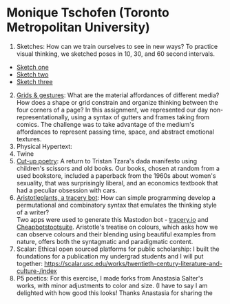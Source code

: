 # Monique Tschofen (Toronto Metropolitan University)

1. Sketches: How can we train ourselves to see in new ways? 
To practice visual thinking, we sketched poses in 10, 30, and 60 second intervals. 
- [Sketch one](https://drmoniquet.github.io/critical-making-dhsi23/sketch1.jpeg) 
- [Sketch two](https://github.com/drmoniquet/critical-making-dhsi23/blob/main/sketch2.jpeg) 
- [Sketch three](https://github.com/drmoniquet/critical-making-dhsi23/blob/main/sketch3.jpg)
2. [Grids & gestures](https://drmoniquet.github.io/critical-making-dhsi23/gridsandgestures.jpg): What are the material affordances of different media? How does a shape or grid constrain and organize thinking between the four corners of a page? 
In this assignment, we represented our day non-representationally, using a syntax of gutters and frames taking from comics. The challenge was to take advantage of the medium's affordances to represent passing time, space, and abstract emotional textures. 
3. Physical Hypertext: 
4. Twine
5. [Cut-up poetry](https://drmoniquet.github.io/critical-making-dhsi23/cutupPoem.jpeg): A return to Tristan Tzara's dada manifesto using children's scissors and old books. Our books, chosen at random from a used bookstore, included a paperback from the 1960s about women's sexuality, that was surprisingly liberal, and an economics textbook that had a peculiar obsession with cars. 
6. [Aristotleplants, a tracery bot](https://botsin.space/@aristotleplants): 
How can simple programming develop a permutational and combinatory syntax that emulates the thinking style of a writer?  
Two apps were used to generate this Mastodon bot - [tracery.io](https://tracery.io/) and [Cheapbotstootsuite](https://cheapbotstootsweet.com/). Aristotle's treatise on colours, which asks how we can observe colours and their blending using beautiful examples from nature, offers both the syntagmatic and paradigmatic content. 
7. Scalar: 
Ethical open sourced platforms for public scholarship: I built the foundations for a publication my undergrad students and I will put together: https://scalar.usc.edu/works/twentieth-century-literature-and-culture-/index 
8. P5 poetics: 
For this exercise, I made forks from Anastasia Salter's works, with minor adjustments to color and size. (I have to say I am delighted with how good this looks! Thanks Anastasia for sharing the
